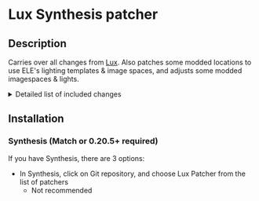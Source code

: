 # Lux Synthesis patcher

## Description

Carries over all changes from [Lux](https://www.nexusmods.com/skyrimspecialedition/mods/43158). Also patches some modded locations to use ELE's lighting templates & image spaces, and adjusts some modded imagespaces & lights.

<details>
  <summary>Detailed list of included changes</summary>

  - Image Spaces: HDR, cinematic, tint
  - Lights: record flags, flags, object bounds, radius, color, near clip, fade value
  - Worldspaces: interior lighting
  - Cells: lighting, lighting template, water height, water noise texture, sky and weather from region, image space
  - Placed objects: record flags, primitive, light data, bound half extents, unknown, lighting template, image space, location reference, placement
</details>

## Installation

### Synthesis (Match or 0.20.5+ required)

If you have Synthesis, there are 3 options:
- In Synthesis, click on Git repository, and choose Lux Patcher from the list of patchers
  - Not recommended
